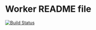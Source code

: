 # Worker README file

[![Build Status](http://207.154.233.131:8080/buildStatus/icon?job=instavote%2Fworker-build)](http://207.154.233.131:8080/job/instavote/job/worker-build/)
